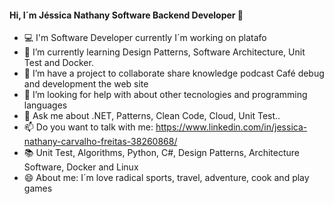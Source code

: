 #### Hi, I´m Jéssica Nathany Software Backend Developer 👋



- :computer: I'm Software Developer currently I´m working on platafo
- 🌱 I’m currently learning Design Patterns, Software Architecture, Unit Test and Docker.
- 👯 I’m have a project to collaborate share knowledge podcast Café debug and development the web site
- 🤔 I’m looking for help with about other tecnologies and programming languages
- 💬 Ask me about .NET, Patterns, Clean Code, Cloud, Unit Test..
- 📫 Do you want to talk with me: https://www.linkedin.com/in/jessica-nathany-carvalho-freitas-38260868/ 
- :books: Unit Test, Algorithms, Python, C#, Design Patterns, Architecture Software, Docker and Linux
- 😄 About me: I´m love radical sports, travel, adventure, cook and play games


